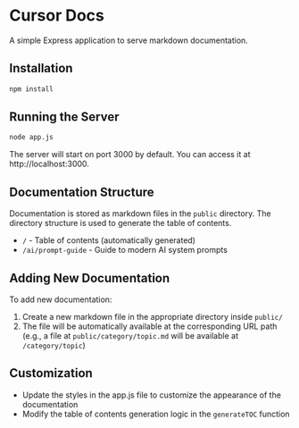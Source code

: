 # Cursor Docs

A simple Express application to serve markdown documentation.

## Installation

```bash
npm install
```

## Running the Server

```bash
node app.js
```

The server will start on port 3000 by default. You can access it at http://localhost:3000.

## Documentation Structure

Documentation is stored as markdown files in the `public` directory. The directory structure is used to generate the table of contents.

- `/` - Table of contents (automatically generated)
- `/ai/prompt-guide` - Guide to modern AI system prompts

## Adding New Documentation

To add new documentation:

1. Create a new markdown file in the appropriate directory inside `public/`
2. The file will be automatically available at the corresponding URL path
   (e.g., a file at `public/category/topic.md` will be available at `/category/topic`)

## Customization

- Update the styles in the app.js file to customize the appearance of the documentation
- Modify the table of contents generation logic in the `generateTOC` function
